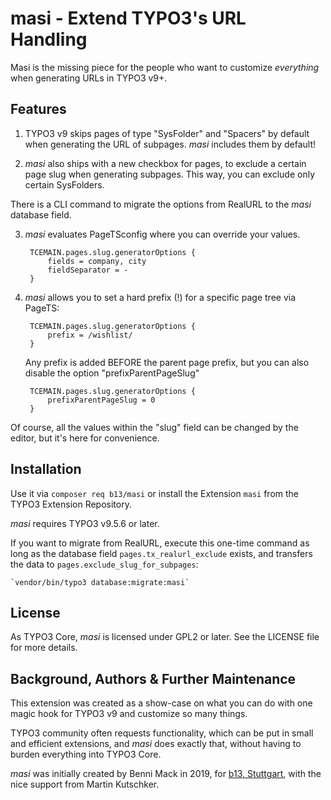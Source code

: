 # masi - Extend TYPO3's URL Handling

Masi is the missing piece for the people who want to customize _everything_ when generating URLs in TYPO3 v9+.

## Features

1. TYPO3 v9 skips pages of type "SysFolder" and "Spacers" by default when generating the URL of subpages. _masi_ includes them by default!

2. _masi_ also ships with a new checkbox for pages, to exclude a certain page slug when generating subpages. This way, you can exclude only certain SysFolders.

There is a CLI command to migrate the options from RealURL to the _masi_ database field.

3. _masi_ evaluates PageTSconfig where you can override your values.

        TCEMAIN.pages.slug.generatorOptions {
            fields = company, city
            fieldSeparator = -
        }

4. _masi_ allows you to set a hard prefix (!) for a specific page tree via PageTS:

        TCEMAIN.pages.slug.generatorOptions {
            prefix = /wishlist/
        }

    Any prefix is added BEFORE the parent page prefix, but you can also disable the option "prefixParentPageSlug"

        TCEMAIN.pages.slug.generatorOptions {
            prefixParentPageSlug = 0
        }

Of course, all the values within the "slug" field can be changed by the editor, but it's here for convenience.


## Installation

Use it via `composer req b13/masi` or install the Extension `masi` from the TYPO3 Extension Repository.

_masi_ requires TYPO3 v9.5.6 or later.

If you want to migrate from RealURL, execute this one-time command as long as the database field `pages.tx_realurl_exclude` exists, and transfers the data to `pages.exclude_slug_for_subpages`:

    `vendor/bin/typo3 database:migrate:masi`


## License

As TYPO3 Core, _masi_ is licensed under GPL2 or later. See the LICENSE file for more details.


## Background, Authors & Further Maintenance

This extension was created as a show-case on what you can do with one magic hook for TYPO3 v9 and customize
so many things.

TYPO3 community often requests functionality, which can be put in small and efficient extensions, and _masi_ does
exactly that, without having to burden everything into TYPO3 Core.

_masi_ was initially created by Benni Mack in 2019, for [b13, Stuttgart](https://b13.com), with the nice support from
Martin Kutschker.